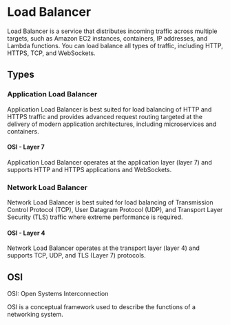 # Load Balancer

Load Balancer is a service that distributes incoming traffic across multiple targets, such as Amazon EC2 instances, containers, IP addresses, and Lambda functions. You can load balance all types of traffic, including HTTP, HTTPS, TCP, and WebSockets.

## Types

### Application Load Balancer

Application Load Balancer is best suited for load balancing of HTTP and HTTPS traffic and provides advanced request routing targeted at the delivery of modern application architectures, including microservices and containers.

#### OSI - Layer 7

Application Load Balancer operates at the application layer (layer 7) and supports HTTP and HTTPS applications and WebSockets.

### Network Load Balancer

Network Load Balancer is best suited for load balancing of Transmission Control Protocol (TCP), User Datagram Protocol (UDP), and Transport Layer Security (TLS) traffic where extreme performance is required.

#### OSI - Layer 4

Network Load Balancer operates at the transport layer (layer 4) and supports TCP, UDP, and TLS (Layer 7) protocols.

## OSI

OSI: Open Systems Interconnection

OSI is a conceptual framework used to describe the functions of a networking system.
